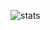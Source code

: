 
![stats](https://github-readme-stats.vercel.app/api?username=jeenyuhs&show=reviews,discussions_started,discussions_answered,prs_merged,prs_merged_percentage)
